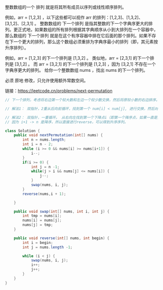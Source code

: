 整数数组的一个 排列  就是将其所有成员以序列或线性顺序排列。

例如，arr = [1,2,3] ，以下这些都可以视作 arr 的排列：[1,2,3]、[1,3,2]、[3,1,2]、[2,3,1] 。
整数数组的 下一个排列 是指其整数的下一个字典序更大的排列。更正式地，如果数组的所有排列根据其字典顺序从小到大排列在一个容器中，那么数组的 下一个排列 就是在这个有序容器中排在它后面的那个排列。如果不存在下一个更大的排列，那么这个数组必须重排为字典序最小的排列（即，其元素按升序排列）。

例如，arr = [1,2,3] 的下一个排列是 [1,3,2] 。
类似地，arr = [2,3,1] 的下一个排列是 [3,1,2] 。
而 arr = [3,2,1] 的下一个排列是 [1,2,3] ，因为 [3,2,1] 不存在一个字典序更大的排列。
给你一个整数数组 nums ，找出 nums 的下一个排列。

必须 原地 修改，只允许使用额外常数空间。

链接：https://leetcode.cn/problems/next-permutation

```java
// 下一个排列，考虑将右边第一个较大数和左边一个较少数交换，然后将原较小数的右边排序。因为需要郊大数尽量靠右，

// 解法1： 双指针，2重从后向前循环，找到第一个 num[i] < num[j], 进行交换，然后对i右边的排序。

// 解法2： 双指针，一重循环。 从右向左找到第一个下降点i（即第一个降序点，如果一直是升序的话，没发找到一个更小的），然后从右向左，找第一个j，num[j] > num[i]。交换 i j，
// 因为 i+1 -> n 是降序，所以直接进行reverse，可以得到升序序列。

class Solution {
    public void nextPermutation(int[] nums) {
        int n = nums.length;
        int i = n - 2;
        while (i >= 0 && nums[i] >= nums[i+1]) {
            i--;
        }
        if(i >= 0) {
            int j = n -1;
            while(j > i && nums[j] <= nums[i]) {
                j--;
            }
            swap(nums, i, j);
        }
        reverse(nums,i + 1);

    }

    public void swap(int[] nums, int i, int j) {
        int tmp = nums[i];
        nums[i] = nums[j];
        nums[j] = tmp;
    }

    public void reverse(int[] nums, int begin) {
        int i = begin;
        int j = nums.length -1;

        while (i < j) {
            swap(nums, i, j);
            i++;
            j++;
        }
    }
}
```


